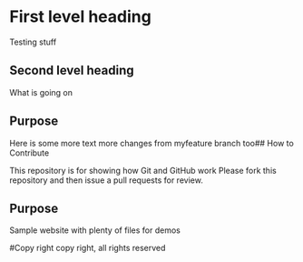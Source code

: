 # First level heading
Testing stuff

## Second level heading
What is going on
## Purpose
Here is some more text
more changes from myfeature branch too## How to Contribute

This repository is for showing how Git and GitHub work
Please fork this repository and then issue a pull requests for review. 
## Purpose

Sample website with plenty of files for demos

#Copy right
copy right, all rights reserved
